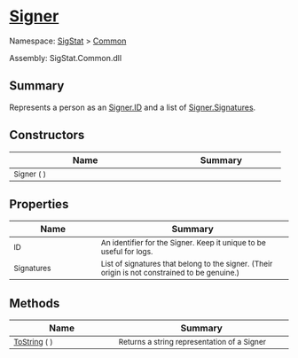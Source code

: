 # [Signer](./Signer.md)

Namespace: [SigStat]() > [Common](./README.md)

Assembly: SigStat.Common.dll

## Summary
Represents a person as an [Signer.ID](https://github.com/hargitomi97/sigstat/blob/master/docs/md/SigStat/Common/Signer.md) and a list of [Signer.Signatures](https://github.com/hargitomi97/sigstat/blob/master/docs/md/SigStat/Common/Signer.md).

## Constructors

| Name | Summary | 
| --- | --- | 
| <sub>Signer (  )</sub><img width=200 unselectable="on"/>  | <sub></sub><img width=200 unselectable="on"/>  | <br>


## Properties

| Name | Summary | 
| --- | --- | 
| <sub>ID</sub><img width=200 unselectable="on"/>  | <sub>An identifier for the Signer. Keep it unique to be useful for logs.</sub><img width=200 unselectable="on"/>  | <br>
| <sub>Signatures</sub><img width=200 unselectable="on"/>  | <sub>List of signatures that belong to the signer.  (Their origin is not constrained to be genuine.)</sub><img width=200 unselectable="on"/>  | <br>


## Methods

| Name | Summary | 
| --- | --- | 
| <sub>[ToString](./Methods/Signer-100663452.md) (  )</sub><img width=200 unselectable="on"/>  | <sub>Returns a string representation of a Signer</sub><img width=200 unselectable="on"/>  | <br>


